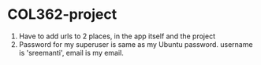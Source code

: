 # COL362-project
1. Have to add urls to 2 places, in the app itself and the project
2. Password for my superuser is same as my Ubuntu password. username is 'sreemanti', email is my email.
